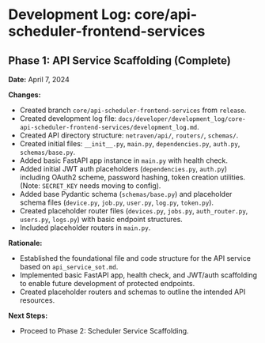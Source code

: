 # Development Log: core/api-scheduler-frontend-services

## Phase 1: API Service Scaffolding (Complete)

**Date:** April 7, 2024

**Changes:**
*   Created branch `core/api-scheduler-frontend-services` from `release`.
*   Created development log file: `docs/developer/development_log/core-api-scheduler-frontend-services/development_log.md`.
*   Created API directory structure: `netraven/api/`, `routers/`, `schemas/`.
*   Created initial files: `__init__.py`, `main.py`, `dependencies.py`, `auth.py`, `schemas/base.py`.
*   Added basic FastAPI app instance in `main.py` with health check.
*   Added initial JWT auth placeholders (`dependencies.py`, `auth.py`) including OAuth2 scheme, password hashing, token creation utilities. (Note: `SECRET_KEY` needs moving to config).
*   Added base Pydantic schema (`schemas/base.py`) and placeholder schema files (`device.py`, `job.py`, `user.py`, `log.py`, `token.py`).
*   Created placeholder router files (`devices.py`, `jobs.py`, `auth_router.py`, `users.py`, `logs.py`) with basic endpoint structures.
*   Included placeholder routers in `main.py`.

**Rationale:**
*   Established the foundational file and code structure for the API service based on `api_service_sot.md`.
*   Implemented basic FastAPI app, health check, and JWT/auth scaffolding to enable future development of protected endpoints.
*   Created placeholder routers and schemas to outline the intended API resources.

**Next Steps:**
*   Proceed to Phase 2: Scheduler Service Scaffolding.
